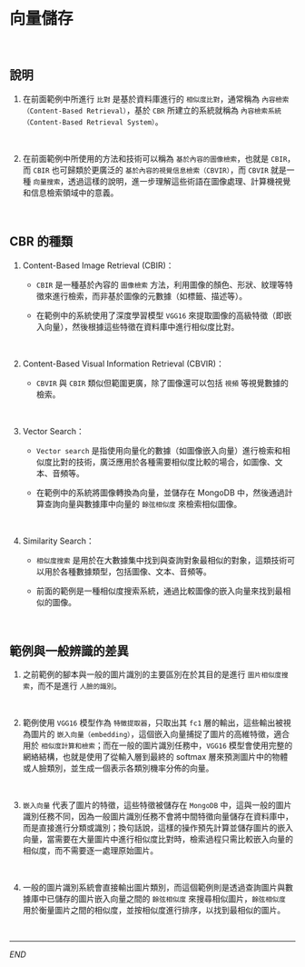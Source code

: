 # 向量儲存

<br>

## 說明

1. 在前面範例中所進行 `比對` 是基於資料庫進行的 `相似度比對`，通常稱為 `內容檢索（Content-Based Retrieval）`，基於 `CBR` 所建立的系統就稱為 `內容檢索系統（Content-Based Retrieval System）`。

<br>

2. 在前面範例中所使用的方法和技術可以稱為 `基於內容的圖像檢索`，也就是 `CBIR`，而 `CBIR` 也可歸類於更廣泛的 `基於內容的視覺信息檢索（CBVIR）`，而 `CBVIR` 就是一種 `向量搜索`，透過這樣的說明，進一步理解這些術語在圖像處理、計算機視覺和信息檢索領域中的意義。 

<br>

## CBR 的種類

1. Content-Based Image Retrieval (CBIR)：

   - `CBIR` 是一種基於內容的 `圖像檢索` 方法，利用圖像的顏色、形狀、紋理等特徵來進行檢索，而非基於圖像的元數據（如標籤、描述等）。

   - 在範例中的系統使用了深度學習模型 `VGG16` 來提取圖像的高級特徵（即嵌入向量），然後根據這些特徵在資料庫中進行相似度比對。

<br>

2. Content-Based Visual Information Retrieval (CBVIR)：

   - `CBVIR` 與 `CBIR` 類似但範圍更廣，除了圖像還可以包括 `視頻` 等視覺數據的檢索。

<br>

3. Vector Search：

   - `Vector search` 是指使用向量化的數據（如圖像嵌入向量）進行檢索和相似度比對的技術，廣泛應用於各種需要相似度比較的場合，如圖像、文本、音頻等。

   - 在範例中的系統將圖像轉換為向量，並儲存在 MongoDB 中，然後通過計算查詢向量與數據庫中向量的 `餘弦相似度` 來檢索相似圖像。

<br>

4. Similarity Search：

   - `相似度搜索` 是用於在大數據集中找到與查詢對象最相似的對象，這類技術可以用於各種數據類型，包括圖像、文本、音頻等。

   - 前面的範例是一種相似度搜索系統，通過比較圖像的嵌入向量來找到最相似的圖像。

<br>

## 範例與一般辨識的差異

1. 之前範例的腳本與一般的圖片識別的主要區別在於其目的是進行 `圖片相似度搜索`，而不是進行 `人臉的識別`。

<br>

2. 範例使用 `VGG16` 模型作為 `特徵提取器`，只取出其 `fc1` 層的輸出，這些輸出被視為圖片的 `嵌入向量（embedding）`，這個嵌入向量捕捉了圖片的高維特徵，適合用於 `相似度計算和檢索`；而在一般的圖片識別任務中，`VGG16` 模型會使用完整的網絡結構，也就是使用了從輸入層到最終的 softmax 層來預測圖片中的物體或人臉類別，並生成一個表示各類別機率分佈的向量。

<br>

3. `嵌入向量` 代表了圖片的特徵，這些特徵被儲存在 `MongoDB` 中，這與一般的圖片識別任務不同，因為一般圖片識別任務不會將中間特徵向量儲存在資料庫中，而是直接進行分類或識別；換句話說，這樣的操作預先計算並儲存圖片的嵌入向量，當需要在大量圖片中進行相似度比對時，檢索過程只需比較嵌入向量的相似度，而不需要逐一處理原始圖片。

<br>

4. 一般的圖片識別系統會直接輸出圖片類別，而這個範例則是透過查詢圖片與數據庫中已儲存的圖片嵌入向量之間的 `餘弦相似度` 來搜尋相似圖片，`餘弦相似度` 用於衡量圖片之間的相似度，並按相似度進行排序，以找到最相似的圖片。

<br>

___

_END_

